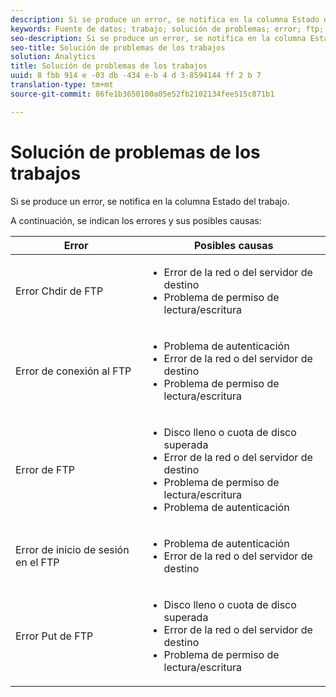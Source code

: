 ```yaml
---
description: Si se produce un error, se notifica en la columna Estado del trabajo.
keywords: Fuente de datos; trabajo; solución de problemas; error; ftp; chdir; connect; login; put
seo-description: Si se produce un error, se notifica en la columna Estado del trabajo.
seo-title: Solución de problemas de los trabajos
solution: Analytics
title: Solución de problemas de los trabajos
uuid: 8 fbb 914 e -03 db -434 e-b 4 d 3-8594144 ff 2 b 7
translation-type: tm+mt
source-git-commit: 86fe1b3650100a05e52fb2102134fee515c871b1

---
```



# Solución de problemas de los trabajos

Si se produce un error, se notifica en la columna Estado del trabajo.

A continuación, se indican los errores y sus posibles causas:

<table id="table_BE2921B8E7C94B0EB88774321B8692F0"> 
 <thead> 
  <tr> 
   <th colname="col1" class="entry"> Error </th> 
   <th colname="col2" class="entry"> Posibles causas </th> 
  </tr> 
 </thead>
 <tbody> 
  <tr> 
   <td colname="col1"> <p> Error Chdir de FTP </p> </td> 
   <td colname="col2"> <p> 
     <ul id="ul_79AB3EA974CC46A0A645A439BC612D88"> 
      <li id="li_4A6A5922275946908E06499E8EAAF18B"> Error de la red o del servidor de destino </li> 
      <li id="li_33393FF286624A63B12991DCE079841D">Problema de permiso de lectura/escritura </li> 
     </ul> </p> </td> 
  </tr> 
  <tr> 
   <td colname="col1"> <p> Error de conexión al FTP </p> </td> 
   <td colname="col2"> <p> 
     <ul id="ul_5F926078850D4495B83BC938395CAC6B"> 
      <li id="li_A72A357F6289438EA1A091AC4FD3A3D0"> Problema de autenticación </li> 
      <li id="li_48532C78285E4DB6A47B1435A5FA549B"> Error de la red o del servidor de destino </li> 
      <li id="li_11DF6FA218CA48539C4561695234CA4D"> Problema de permiso de lectura/escritura </li> 
     </ul> </p> </td> 
  </tr> 
  <tr> 
   <td colname="col1"> <p> Error de FTP </p> </td> 
   <td colname="col2"> <p> 
     <ul id="ul_020BA1DC81F645FFABCAD07E51351D1E"> 
      <li id="li_8566EECEFD344BFDB638259474A8E8EA"> Disco lleno o cuota de disco superada </li> 
      <li id="li_15CD50ED54F846F79BFDF25359864C59"> Error de la red o del servidor de destino </li> 
      <li id="li_741A3315C0B940D3A9874F15C78B4F28"> Problema de permiso de lectura/escritura </li> 
      <li id="li_49F707F7F65A443F8AC6E058E3D89B96"> Problema de autenticación </li> 
     </ul> </p> </td> 
  </tr> 
  <tr> 
   <td colname="col1"> <p> Error de inicio de sesión en el FTP </p> </td> 
   <td colname="col2"> <p> 
     <ul id="ul_F7F128ADF1FD4E9D8B79424A6432378E"> 
      <li id="li_68C377CAD50346B1B9937B77E7EB2AAD"> Problema de autenticación </li> 
      <li id="li_7EA91C90FFC0493EA156292620EF1589"> Error de la red o del servidor de destino </li> 
     </ul> </p> </td> 
  </tr> 
  <tr> 
   <td colname="col1"> <p> Error Put de FTP </p> </td> 
   <td colname="col2"> <p> 
     <ul id="ul_760DA2CBD46B4C348BE3B7B43E803FD9"> 
      <li id="li_6578482722E14E998515B4B3EA370C44"> Disco lleno o cuota de disco superada </li> 
      <li id="li_342240DDD9D3423198C23123473D539C"> Error de la red o del servidor de destino </li> 
      <li id="li_44CEFE1D92A74842A6321C416637421F"> Problema de permiso de lectura/escritura </li> 
     </ul> </p> </td> 
  </tr> 
 </tbody> 
</table>